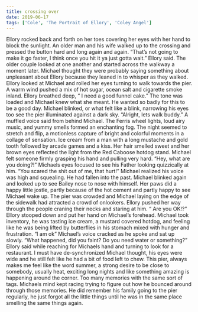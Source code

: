 ```yaml
---
title: crossing over
date: 2019-06-17
tags: ['Cole', 'The Portrait of Ellory', 'Coley Angel']
---
```


Ellory rocked back and forth on her toes covering her eyes with her hand to block the sunlight. An older man and his wife walked up to the crossing and pressed the button hard and long again and again. “That’s not going to make it go faster, I think once you hit it ya just gotta wait.” Ellory said. The older couple looked at one another and started across the walkway a moment later. Michael thought they were probably saying something about unpleasant about Ellory because they leaned in to whisper as they walked. Ellory looked at Michael and rolled her eyes turning to walk towards the pier. A warm wind pushed a mix of hot sugar, ocean salt and cigarette smoke inland. Ellory breathed deep, “ I need a good funnel cake.” The tone was loaded and Michael knew what she meant. He wanted so badly for this to be a good day. Michael blinked, or what felt like a blink, narrowing his eyes too see the pier illuminated against a dark sky. “Alright, lets walk buddy.” A muffled voice said from behind Michael. The Ferris wheel lights, loud airy music, and yummy smells formed an enchanting fog. The night seemed to stretch and flip, a motionless capture of bright and colorful moments in a collage of sensation. Ice cream from a man with a long mustache and gold tooth followed by arcade games and a kiss. Her hair smelled sweet and her brown eyes reflected the light from the Red Caboose hotdog stand. Michael felt someone firmly grasping his hand and pulling very hard. “Hey, what are you doing?!” Michaels eyes focused to see his Father looking quizzically at him. “You scared the shit out of me, that hurt!”  Michael realized his voice was high and squealing. He had fallen into the past. 
Michael blinked again and looked up to see Bailey nose to nose with himself. Her paws did a happy little jostle, partly because of the hot cement and partly happy to see Michael wake up. The pier was crowded and Michael laying on the edge of the sidewalk had attracted a crowd of onlookers. Ellory pushed her way through the people craning their necks and staring at him. “ Are you OK!?” Ellory stooped down and put her hand on Michael’s forehead. Michael took inventory, he was tasting ice cream, a mustard covered hotdog, and feeling like he was being lifted by butterflies in his stomach mixed with hunger and frustration. “I am ok” Michael’s voice cracked as he spoke and sat up slowly. “What happened, did you faint? Do you need water or something?” Ellory said while reaching for Michaels hand and turning to look for a restaurant. I must have de-synchronized Michael thought, his eyes were wide and he still felt like he had a bit of food left to chew. This pier, always makes me feel like the word summer, a strong desire to be close to somebody, usually heat, exciting long nights and like something amazing is happening around the corner. Too many memories with the same sort of tags. Michaels mind kept racing trying to figure out how he bounced around through those memories. He did remember his family going to the pier regularly, he just forgot all the little things until he was in the same place smelling the same things again.
